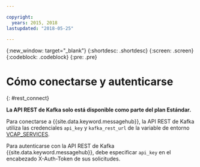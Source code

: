 ```yaml
---

copyright:
  years: 2015, 2018
lastupdated: "2018-05-25"

---
```


{:new_window: target="_blank"}
{:shortdesc: .shortdesc}
{:screen: .screen}
{:codeblock: .codeblock}
{:pre: .pre}

# Cómo conectarse y autenticarse
{: #rest_connect}

**La API REST de Kafka solo está disponible como parte del plan Estándar.**
<br/>

Para conectarse a {{site.data.keyword.messagehub}}, la API REST de Kafka utiliza las credenciales <code>api_key</code> y <code>kafka_rest_url</code> de la variable de entorno [VCAP_SERVICES](/docs/services/MessageHub/messagehub127.html).

Para autenticarse con la API REST de Kafka {{site.data.keyword.messagehub}}, debe
especificar <code>api_key</code> en el encabezado X-Auth-Token de sus solicitudes.
